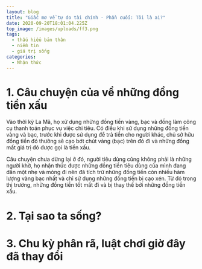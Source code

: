 ```yaml
---
layout: blog
title: "Giấc mơ về tự do tài chính - Phần cuối: Tôi là ai?"
date: 2020-09-20T18:01:04.225Z
top_image: /images/uploads/ff3.png
tags:
  - thấu hiểu bản thân
  - niềm tin
  - giá trị sống
categories:
  - Nhận thức
---
```

# 1. Câu chuyện của về những đồng tiền xấu

  Vào thời kỳ La Mã, họ xử dụng những đồng tiền vàng, bạc và đồng làm công cụ thanh toán phục vụ việc chi tiêu. Có điều khi sử dụng những đồng tiền vàng và bạc, trước khi được sử dụng để trả tiền cho người khác, chủ sở hữu đồng tiền đó thường sẽ cạo bớt chút vàng (bạc) trên đó đi và những đồng mất giá trị đó được gọi là tiền xấu.

<!-- more -->

  Câu chuyện chưa dừng lại ở đó, người tiêu dùng cũng không phải là những người khờ, họ nhận thức được những đồng tiền tiêu dùng của mình đang dần một nhẹ và mỏng đi nên đã tích trữ những đồng tiền còn nhiều hàm lượng vàng bạc nhất và chỉ sử dụng những đồng tiền bị cạo xén. Từ đó trong thị trường, những đồng tiền tốt mất đi và bị thay thế bởi những đồng tiền xấu.

# 2. Tại sao ta sống?

# 3. Chu kỳ phân rã, luật chơi giờ đây đã thay đổi